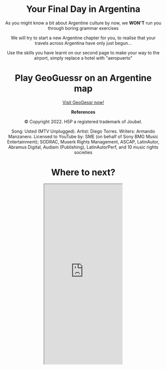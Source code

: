 <style>
h1 {text-align: center;}
div {text-align: center;}
p {text-align: center;}
</style>

<h1>Your Final Day in Argentina</h1>
  <p>As you might know a bit about Argentine culture by now, we <strong>WON'T</strong> run you through boring grammar exercises</p>
  <p>We will try to start a new Argentine chapter for you, to realise that your travels across Argentina have only just begun...</p>
  
  <p>Use the skills you have learnt on our second page to make your way to the airport, simply replace a hotel with "aeropuerto"</p>
  
  <h1>Play GeoGuessr on an Argentine map</h1>

<p><a href="https://www.geoguessr.com/maps/argentina">Visit GeoGessr now!</a></p>

<p><strong>References</strong></p>
  <p> © Copyright 2022. H5P  a registered trademark of Joubel. </p>
  <p> Song: Usted (MTV Unplugged). Artist: Diego Torres. Writers: Armando Manzanero. Licensed to YouTube by: SME (on behalf of Sony BMG Music Entertainment); SODRAC, Muserk Rights Management, ASCAP, LatinAutor, Abramus Digital, Audiam (Publishing), LatinAutorPerf, and 10 music rights societies</p> 
  

<h1>Where to next?</h1>
  
  <style> iframe { display: block; margin-left: auto; margin-right: auto; width: 50%; } </style> <iframe src="https://www.google.com/maps/d/u/0/embed?mid=15qkLOk5wSpCVq713TvmI2Fln03gpT2Ma&ehbc=2E312F" width="700" height="580">
  
  


